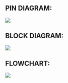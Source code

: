 ## PIN DIAGRAM:
 
<img src="https://www.google.com/url?sa=i&url=https%3A%2F%2Fcomponents101.com%2Fmicrocontrollers%2Fatmega328p-pinout-features-datasheet&psig=AOvVaw1sT
          Gbm7kqp6ljHSfbLLokl&ust=1631874921900000&source=images&cd=vfe&ved=0CAsQjRxqFwoTCJjhifqlg_MCFQAAAAAdAAAAABAE"/>
          
## BLOCK DIAGRAM:

<img src="https://www.google.com/url?sa=i&url=https%3A%2F%2Fmicrocontrollerslab.com%2Fatmega328p-microcontroller-pinout-prograamming-features-datasheet%2F&psig=
          AOvVaw0sTd-1aFiuab1iTYRoRNu6&ust=1631875059288000&source=images&cd=vfe&ved=0CAsQjRxqFwoTCOjs3MCmg_MCFQAAAAAdAAAAABAD"/>
          
## FLOWCHART:

<img src="https://www.google.com/url?sa=i&url=https%3A%2F%2Fonline.visual-paradigm.com%2Fdiagrams%2Ftemplates%2Fflowchart%2Fheater-control%2F&psig=
          AOvVaw1vXSSgdPlbOPWq_oy5ZY5K&ust=1631875127665000&source=images&cd=vfe&ved=0CAsQjRxqFwoTCMih6tymg_MCFQAAAAAdAAAAABAD"/>
